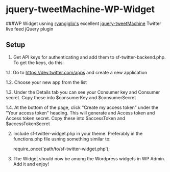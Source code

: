 jquery-tweetMachine-WP-Widget
=============================

###WP Widget usning [ryangiglio's](https://github.com/ryangiglio/) excellent [jquery-tweetMachine](https://github.com/ryangiglio/jquery-tweetMachine) Twitter live feed jQuery plugin


## Setup

1. Get API keys for authenticating and add them to sf-twitter-backend.php. To get the keys, do this:

  1.1. Go to https://dev.twitter.com/apps and create a new application
  
  1.2. Choose your new app from the list
  
  1.3. Under the Details tab you can see your Consumer key and Consumer secret. Copy these into $consumerKey and $consumerSecret
  
  1.4. At the bottom of the page, click "Create my access token" under the "Your access token" heading. This will generate and Access token and Access token secret. Copy these into $accessToken and $accessTokenSecret

2. Include sf-twitter-widget.php in your theme. Preferably in the functions.php file usning something similar to:

    require_once('path/to/sf-twitter-widget.php');
    
3. The Widget should now be among the Wordpress widgets in WP Admin. Add it and enjoy!
